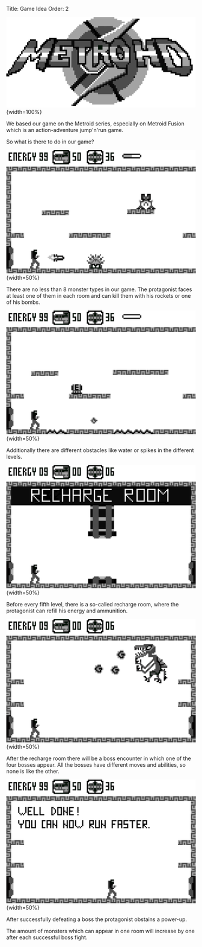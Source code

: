 Title: Game Idea
Order: 2

![](images/splash.png){width=100%}

We based our game on the Metroid series, especially on Metroid Fusion which is an action-adventure jump'n'run game.

So what is there to do in our game?

![Fight against various Monster.](images/world2.png){width=50%}

There are no less than 8 monster types in our game. The protagonist faces at least one of them in each room and can kill them with his rockets or one of his bombs.

![Explore different Level layouts.](images/world3.png){width=50%}

Additionally there are different obstacles like water or spikes in the different levels.

![Rest in the Recharge Room.](images/world4.png){width=50%}

Before every fifth level, there is a so-called recharge room, where the protagonist can refill his energy and ammunition.

![Fight bosses.](images/world6.png){width=50%}

After the recharge room there will be a boss encounter in which one of the four bosses appear.
All the bosses have different moves and abilities, so none is like the other.

![Achieve Power-Ups.](images/world5.png){width=50%}

After successfully defeating a boss the protagonist obstains a power-up.

The amount of monsters which can appear in one room will increase by one after each successful boss fight.
